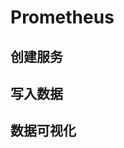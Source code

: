 # Prometheus

## 创建服务
<!--@include: ./create-service.md-->

## 写入数据
<!--@include: ../../db-cloud-shared/quick-start/prometheus.md-->

## 数据可视化
<!--@include: ./visualize-data.md-->
